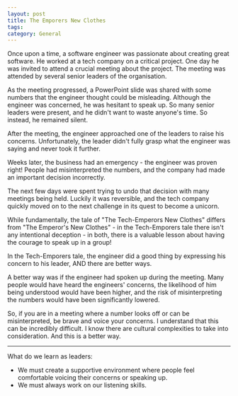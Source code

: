 ```yaml
---
layout: post
title: The Emporers New Clothes
tags: 
category: General
---
```


Once upon a time, a software engineer was passionate about creating great software. He worked at a tech company on a critical project. One day he was invited to attend a crucial meeting about the project. The meeting was attended by several senior leaders of the organisation. 

As the meeting progressed, a PowerPoint slide was shared with some numbers that the engineer thought could be misleading. Although the engineer was concerned, he was hesitant to speak up. So many senior leaders were present, and he didn't want to waste anyone's time. So instead, he remained silent. 

After the meeting, the engineer approached one of the leaders to raise his concerns. Unfortunately, the leader didn't fully grasp what the engineer was saying and never took it further.

Weeks later, the business had an emergency - the engineer was proven right! People had misinterpreted the numbers, and the company had made an important decision incorrectly. 

The next few days were spent trying to undo that decision with many meetings being held. Luckily it was reversible, and the tech company quickly moved on to the next challenge in its quest to become a unicorn.

While fundamentally, the tale of "The Tech-Emperors New Clothes" differs from "The Emperor's New Clothes" - in the Tech-Emporers tale there isn't any intentional deception - in both, there is a valuable lesson about having the courage to speak up in a group!

In the Tech-Emporers tale, the engineer did a good thing by expressing his concern to his leader, AND there are better ways.

A better way was if the engineer had spoken up during the meeting. Many people would have heard the engineers' concerns, the likelihood of him being understood would have been higher, and the risk of misinterpreting the numbers would have been significantly lowered. 

So, if you are in a meeting where a number looks off or can be misinterpreted, be brave and voice your concerns. I understand that this can be incredibly difficult. I know there are cultural complexities to take into consideration. And this is a better way.

------
What do we learn as leaders:
* We must create a supportive environment where people feel comfortable voicing their concerns or speaking up.  
* We must always work on our listening skills.  


